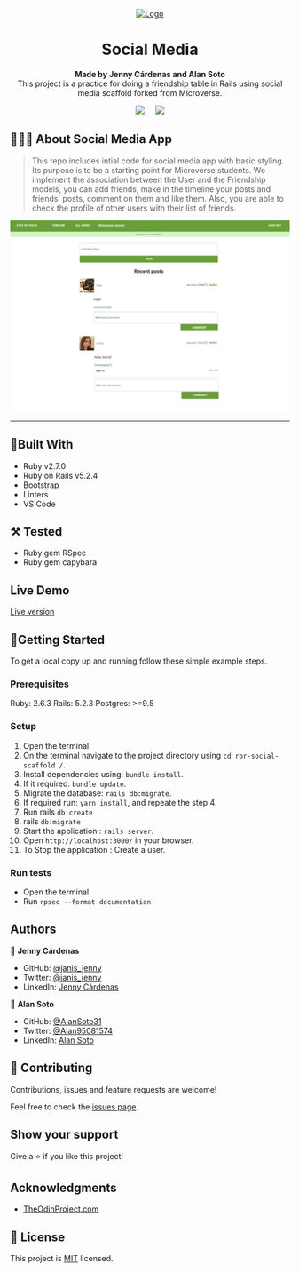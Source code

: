 <p align="center">
  <a href="https://github.com/jcy2704/oop-ruby">
    <img src="https://res.cloudinary.com/growsurf-prod/image/upload/v1582211139/production/gnysw2objzekbagrqiax.png" alt="Logo" width="350" height="70">
  </a>
</p>

<h1 align="center">Social Media</h1>

<p align="center">
  <strong>Made by Jenny Cárdenas  and Alan Soto</strong>
  <br>
   This project is a practice for doing a friendship table in Rails using social media scaffold forked from Microverse.
</p>

<p align="center">
  <a href="https://github.com/AlanSoto31/ror-social-scaffold/issues">
    <img src="https://img.shields.io/badge/REPORT%20A%20BUG-purple?style=for-the-badge">
  </a>
   ‎ ‎ ‎ ‎
  <a href="https://github.com/AlanSoto31/ror-social-scaffold/issues">
    <img src="https://img.shields.io/badge/Request%20a%20feature-purple?style=for-the-badge">
  </a>
</p>



## 👩🏼‍💻 About Social Media App

> This repo includes intial code for social media app with basic styling. Its purpose is to be a starting point for Microverse students. We implement the association between the User and the Friendship models, you can add friends, make in the timeline your posts and friends' posts, comment on them and like them. Also, you are able to check the profile of other users with their list of friends.

![screenshot](/screenshot.jpg)

<hr>

## 🔧Built With

- Ruby v2.7.0
- Ruby on Rails v5.2.4
- Bootstrap
- Linters 
- VS Code

## ⚒️ Tested 

- Ruby gem RSpec
- Ruby gem capybara

## Live Demo

[Live version](https://polar-hollows-68150.herokuapp.com/users/sign_in)

## 🤖Getting Started

To get a local copy up and running follow these simple example steps.

### Prerequisites

Ruby: 2.6.3
Rails: 5.2.3
Postgres: >=9.5

### Setup

1. Open the terminal.
2. On the terminal navigate to the project directory using `cd ror-social-scaffold /`.
3. Install dependencies using: `bundle install`.
3. If it required: `bundle update`.
4. Migrate the database: `rails db:migrate`.
5. If required run: `yarn install`, and repeate the step 4.
6. Run rails `db:create`
7. rails `db:migrate`
8. Start the application : `rails server`.
9. Open `http://localhost:3000/` in your browser.
10. To Stop the application : Create a user.

### Run tests

- Open the terminal
- Run `rpsec --format documentation`


## Authors

👤 **Jenny Cárdenas**

- GitHub: [@janis_jenny](https://github.com/janis-jenny)
- Twitter: [@janis_jenny](https://twitter.com/janis_jenny)
- LinkedIn: [Jenny Càrdenas](https://www.linkedin.com/in/paolajenny)

👤 **Alan Soto**

- GitHub: [@AlanSoto31](https://github.com/AlanSoto31)
- Twitter: [@Alan95081574](https://twitter.com/Alan95081574)
- LinkedIn: [Alan Soto](https://www.linkedin.com/in/alan-soto-valle-b9a0511aa/)

## 🤝 Contributing

Contributions, issues and feature requests are welcome!

Feel free to check the [issues page](https://github.com/AlanSoto31/ror-social-scaffold/issues).

## Show your support

Give a ⭐️ if you like this project!

## Acknowledgments

- [TheOdinProject.com](https://www.theodinproject.com/courses/ruby-on-rails/lessons/associations)

## 📝 License

This project is [MIT](https://opensource.org/licenses/MIT) licensed.

